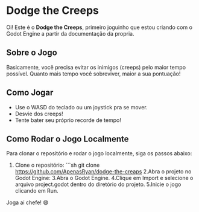 # Dodge the Creeps

Oi! Este é o **Dodge the Creeps**, primeiro joguinho que estou criando com o Godot Engine a partir da documentação da propria.

## Sobre o Jogo

Basicamente, você precisa evitar os inimigos (creeps) pelo maior tempo possível. Quanto mais tempo você sobreviver, maior a sua pontuação!

## Como Jogar

- Use o WASD do teclado ou um joystick pra se mover.
- Desvie dos creeps!
- Tente bater seu próprio recorde de tempo!

## Como Rodar o Jogo Localmente
Para clonar o repositório e rodar o jogo localmente, siga os passos abaixo: 
1. Clone o repositório: ```sh git clone https://github.com/ApenasRyan/dodge-the-creaps
2.Abra o projeto no Godot Engine:
3.Abra o Godot Engine.
4.Clique em Import e selecione o arquivo project.godot dentro do diretório do projeto.
5.Inicie o jogo clicando em Run.

Joga ai chefe! 😄
